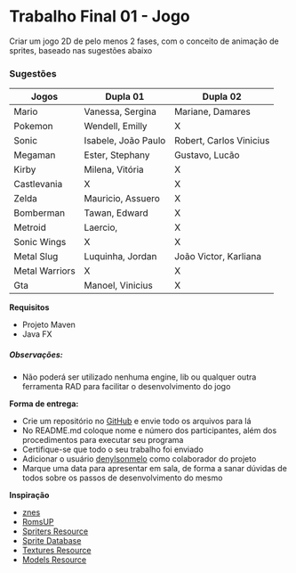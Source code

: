# Trabalho Final 01 - Jogo
Criar um jogo 2D de pelo menos 2 fases, com o conceito de animação de sprites, baseado nas sugestões abaixo

### Sugestões
Jogos           |   Dupla 01            |   Dupla 02
---             |   ---                 |   ---
Mario           |   Vanessa, Sergina    |   Mariane, Damares
Pokemon         |   Wendell, Emilly     |   X
Sonic           |   Isabele, João Paulo |   Robert, Carlos Vinicius
Megaman         |   Ester, Stephany     |   Gustavo, Lucão
Kirby           |   Milena, Vitória     |   X
Castlevania     |   X                   |   X
Zelda           |   Mauricio, Assuero   |   X
Bomberman       |   Tawan, Edward       |   X
Metroid         |   Laercio,            |   X
Sonic Wings     |   X                   |   X
Metal Slug      |   Luquinha, Jordan    |   João Victor, Karliana
Metal Warriors  |   X                   |   X
Gta             |   Manoel, Vinicius    |   X

**Requisitos**
* Projeto Maven
* Java FX

##### Observações:
- Não poderá ser utilizado nenhuma engine, lib ou qualquer outra ferramenta RAD para facilitar o desenvolvimento do jogo


**Forma de entrega:**
* Crie um repositório no [GitHub] e envie todo os arquivos para lá
* No README.md coloque nome e número dos participantes, além dos procedimentos para executar seu programa
* Certifique-se que todo o seu trabalho foi enviado
* Adicionar o usuário [denylsonmelo] como colaborador do projeto
* Marque uma data para apresentar em sala, de forma a sanar dúvidas de todos sobre os passos de desenvolvimento do mesmo

**Inspiração**
* [znes]
* [RomsUP]
* [Spriters Resource]
* [Sprite Database]
* [Textures Resource]
* [Models Resource]

[GitHub]: https://github.com/
[denylsonmelo]: https://github.com/denylsonmelo/

[znes]: http://www.zsnes.com/
[RomsUP]: http://www.romsup.com/
[Spriters Resource]: https://www.spriters-resource.com/
[Sprite Database]: http://spritedatabase.net/
[Textures Resource]: https://www.textures-resource.com/
[Models Resource]: https://www.models-resource.com/